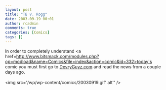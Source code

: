 ```yaml
---
layout: post
title: "TB v. Rogg"
date: 2003-09-19 00:01
author: rcadmin
comments: true
categories: [Comics]
tags: []
---
```

In order to completely understand <a href=http://www.bitsmack.com/modules.php?op=modload&name=Comics&file=index&action=comic&id=332>today's comic</a> you must first go to <a href=http://www.devryguyz.com>DevryGuyz.com</a> and read the news from a couple days ago.<Br><br><!--more--><img src='/wp/wp-content/comics/20030919.gif' alt'' />
